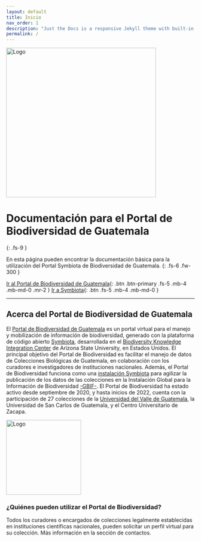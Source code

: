 ```yaml
---
layout: default
title: Inicio
nav_order: 1
description: "Just the Docs is a responsive Jekyll theme with built-in search that is easily customizable and hosted on GitHub Pages."
permalink: /
---
```


[<img src="https://github.com/ksorellana/ksorellana.github.io/blob/main/_layouts/LogoPortalFotos.jpg?raw=true" alt="Logo" width="400" height="400">](https://biodiversidad.gt/portal/)

# Documentación para el Portal de Biodiversidad de Guatemala
{: .fs-9 }

En esta página pueden encontrar la documentación básica para la utilización del Portal Symbiota de Biodiversidad de Guatemala.
{: .fs-6 .fw-300 }

[Ir al Portal de Biodiversidad de Guatemala](https://biodiversidad.gt){: .btn .btn-primary .fs-5 .mb-4 .mb-md-0 .mr-2 } [Ir a Symbiota](https://symbiota.org){: .btn .fs-5 .mb-4 .mb-md-0 }

---

## Acerca del Portal de Biodiversidad de Guatemala

El [Portal de Biodiversidad de Guatemala](https://biodiversidad.gt) es un portal virtual para el manejo y mobilización de información de biodiversidad, generado con la plataforma de código abierto [Symbiota](https://symbiota.org), desarrollada en el [Biodiversity Knowledge Integration Center](https://biokic.asu.edu/) de Arizona State University, en Estados Unidos.  El principal objetivo del Portal de Biodiversidad es facilitar el manejo de datos de Colecciones Biológicas de Guatemala, en colaboración con los curadores e investigadores de instituciones nacionales. Además, el Portal de Biodiversidad funciona como una [instalación Symbiota](https://www.gbif.org/installation/81a4adb0-0d86-420e-8b5e-7583985d1b6f) para agilizar la publicación de los datos de las colecciones en la Instalación Global para la Información de Biodiversidad [-GBIF-](https://gbif.org). El Portal de Biodiversidad ha estado activo desde septiembre de 2020, y hasta inicios de 2022, cuenta con la participación de 27 colecciones de la [Universidad del Valle de Guatemala](https://linktr.ee/coleccionesuvg), la Universidad de San Carlos de Guatemala, y el Centro Universitario de Zacapa. 

[<img src="https://github.com/ksorellana/ksorellana.github.io/blob/main/_layouts/LogoPortalFotos.jpg?raw=true" alt="Logo" width="200" height="200">](https://biodiversidad.gt/portal/)

### ¿Quiénes pueden utilizar el Portal de Biodiversidad?

Todos los curadores o encargados de colecciones legalmente establecidas en instituciones científicas nacionales, pueden solicitar un perfil virtual para su colección. Más información en la sección de contactos.
